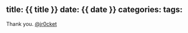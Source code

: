 title: {{ title }}
date: {{ date }}
categories: 
tags: 
---


Thank you.
[@jr0cket](https://twitter.com/jr0cket)
